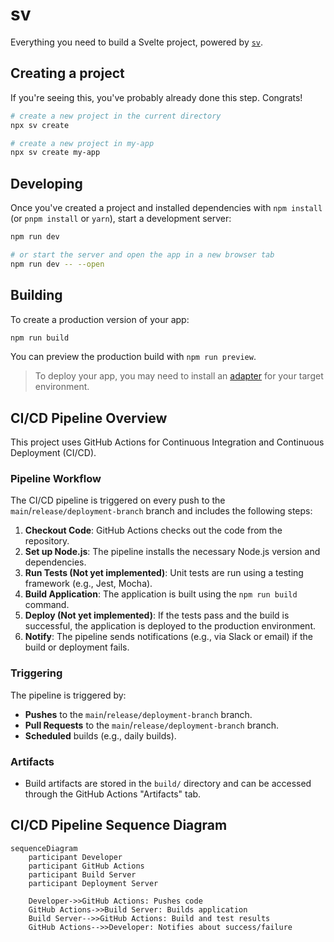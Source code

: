 # sv

Everything you need to build a Svelte project, powered by [`sv`](https://github.com/sveltejs/cli).

## Creating a project

If you're seeing this, you've probably already done this step. Congrats!

```bash
# create a new project in the current directory
npx sv create

# create a new project in my-app
npx sv create my-app
```

## Developing

Once you've created a project and installed dependencies with `npm install` (or `pnpm install` or `yarn`), start a development server:

```bash
npm run dev

# or start the server and open the app in a new browser tab
npm run dev -- --open
```

## Building

To create a production version of your app:

```bash
npm run build
```

You can preview the production build with `npm run preview`.

> To deploy your app, you may need to install an [adapter](https://svelte.dev/docs/kit/adapters) for your target environment.


## CI/CD Pipeline Overview

This project uses GitHub Actions for Continuous Integration and Continuous Deployment (CI/CD).


### Pipeline Workflow

The CI/CD pipeline is triggered on every push to the `main`/`release/deployment-branch` branch and includes the following steps:

1. **Checkout Code**: GitHub Actions checks out the code from the repository.
2. **Set up Node.js**: The pipeline installs the necessary Node.js version and dependencies.
3. **Run Tests (Not yet implemented)**: Unit tests are run using a testing framework (e.g., Jest, Mocha).
4. **Build Application**: The application is built using the `npm run build` command.
5. **Deploy (Not yet implemented)**: If the tests pass and the build is successful, the application is deployed to the production environment.
6. **Notify**: The pipeline sends notifications (e.g., via Slack or email) if the build or deployment fails.

### Triggering

The pipeline is triggered by:
- **Pushes** to the `main`/`release/deployment-branch` branch.
- **Pull Requests** to the `main`/`release/deployment-branch` branch.
- **Scheduled** builds (e.g., daily builds).

### Artifacts

- Build artifacts are stored in the `build/` directory and can be accessed through the GitHub Actions "Artifacts" tab.

## CI/CD Pipeline Sequence Diagram

```mermaid
sequenceDiagram
    participant Developer
    participant GitHub Actions
    participant Build Server
    participant Deployment Server

    Developer->>GitHub Actions: Pushes code
    GitHub Actions->>Build Server: Builds application
    Build Server-->>GitHub Actions: Build and test results
    GitHub Actions-->>Developer: Notifies about success/failure

